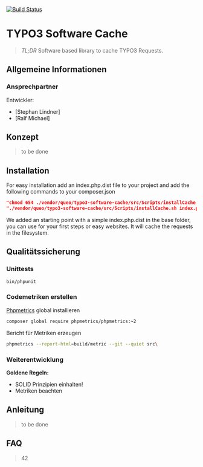 [![Build Status](https://travis-ci.org/queoGmbH/typo3-software-cache.svg?branch=master)](https://travis-ci.org/queoGmbH/typo3-software-cache)

# TYPO3 Software Cache
> *TL;DR*
> Software based library to cache TYPO3 Requests.

## Allgemeine Informationen

### Ansprechpartner
Entwickler:
* [Stephan Lindner]
* [Ralf Michael]

## Konzept
> to be done
## Installation

For easy installation add an index.php.dist file to your project and add the following commands to your composer.json

````json
"chmod 654 ./vendor/queo/typo3-software-cache/src/Scripts/installCache.sh",
"./vendor/queo/typo3-software-cache/src/Scripts/installCache.sh index.php.dist",
````

We added an starting point with a simple index.php.dist in the base folder, you can use for your first steps or easy websites. It will cache the requests in the filesystem.

## Qualitätssicherung
### Unittests
````bash
bin/phpunit
````
### Codemetriken erstellen
[Phpmetrics](http://www.phpmetrics.org/) global installieren
````bash
composer global require phpmetrics/phpmetrics:~2
````
Bericht für Metriken erzeugen
````bash
phpmetrics --report-html=build/metric --git --quiet src\
````
### Weiterentwicklung
__Goldene Regeln:__
- SOLID Prinzipien einhalten!
- Metriken beachten

## Anleitung
> to be done
## FAQ
> 42